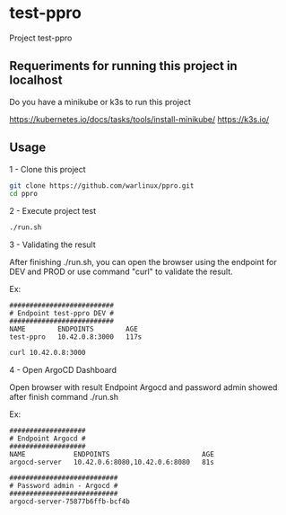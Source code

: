 # test-ppro

Project test-ppro

## Requeriments for running this project in localhost

Do you have a minikube or k3s to run this project

https://kubernetes.io/docs/tasks/tools/install-minikube/
https://k3s.io/

## Usage

1 - Clone this project 
```bash
git clone https://github.com/warlinux/ppro.git
cd ppro
``` 

2 - Execute project test

```bash
./run.sh
``` 

3 - Validating the result

After finishing ./run.sh, you can open the browser using the endpoint for DEV and PROD
or use command "curl" to validate the result.

Ex:
```
##########################
# Endpoint test-ppro DEV #
##########################
NAME        ENDPOINTS        AGE
test-ppro   10.42.0.8:3000   117s
```


```bash
curl 10.42.0.8:3000
``` 

4 - Open ArgoCD Dashboard

Open browser with result Endpoint Argocd and password admin showed after finish command ./run.sh

Ex:
``` 
###################
# Endpoint Argocd #
###################
NAME            ENDPOINTS                       AGE
argocd-server   10.42.0.6:8080,10.42.0.6:8080   81s
```
```
###########################
# Password admin - Argocd #
###########################
argocd-server-75877b6ffb-bcf4b
```



